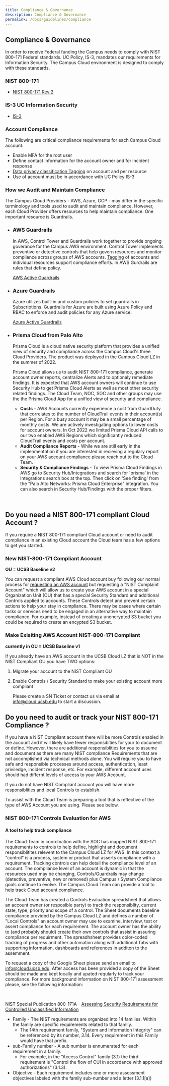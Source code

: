 ```yaml
---
title: Compliance & Governance
description: Compliance & Governance
permalink: /docs/guidelines/compliance
---
```


## Compliance & Governance
In order to receive Federal funding the Campus needs to comply with NIST 800-171 Federal standards.  UC Policy, IS-3, mandates our requirements for Information Security. The Campus Cloud environment is designed to comply with these standards.

### NIST 800-171
* [NIST 800-171 Rev 2](https://csrc.nist.gov/publications/detail/sp/800-171/rev-2/final)

### IS-3 UC Information Security
* [IS-3](https://security.ucop.edu/policies/it-policies.html)

### Account Compliance
The following are critical compliance requirements for each Campus Cloud account:
- Enable MFA for the root user
- Define contact information for the account owner and for incident response
- [Data privacy classification Tagging](tagging) on account and per resource
- Use of account must be in accordance with UC Policy IS-3

### How we Audit and Maintain Compliance

The Campus Cloud Providers - AWS, Azure, GCP - may differ in the specific terminology and tools used to audit and maintain compliance. However, each Cloud Provider offers resources to help maintain compliance.  One important resource is Guardrails.  

* ### AWS Guardrails
    In AWS, Control Tower and Guardrails work together to provide ongoing goverance for the Campus AWS environment. Control Tower implements preventive or detective controls that help govern resources and monitor compliance across groups of AWS accounts.  [Tagging](/campus-cloud-docs/glossary/#tags) of accounts and individual resources support compliance efforts. In AWS Gurdrails are rules that define policy. 

    [AWS Active Guardrails](guardrails.aws)

* ### Azure Guardrails
    Azure utilizes built-in and custom policies to set guardrails in Subscriptions. Guardrails for Azure are built using Azure Policy and RBAC to enforce and audit policies for any Azure service.
    
    [Azure Active Guardrails](guardrails.azure)

* ### Prisma Cloud from Palo Alto
    Prisma Cloud is a cloud native security platform that provides a unified view of security and compliance across the Campus Cloud's three Cloud Providers.  The product was deployed in the Campus Cloud LZ in the summer of 2022.
    
    Prisma Cloud allows us to audit NIST 800-171 compliance, generate account owner reports, centralize Alerts and to optionaly remediate findings. It is expected that AWS account owners will continue to use Security Hub to get Prisma Cloud Alerts as well as most other security related findings. The Cloud Team, NOC, SOC and other groups may use the the Prisma Cloud App for a unified view of security and compliance.
     
     * **Costs** - AWS Accounts currently experience a cost from GuardDuty that correlates to the number of CloudTrail events in their account(s) per Region. For a busy account it may be a small percentage of monthly costs.  We are actively investigating options to lower costs for account owners. In Oct 2022 we limited Prisma Cloud API calls to our two enabled AWS Regions which significantly reduced CloudTrail events and costs per account.
     * **Audit Compliance Reports** - While we are still early in the implenmentation if you are interested in recieving a regulary report on your AWS account compliance please reach out to the Cloud Team.
     * **Security & Compliance Findings** - To view Prisma Cloud Findings in AWS go to Security Hub/Integrations and search for 'prisma' in the Integrations search box at the top. Then click on 'See finding' from the "Palo Alto Networks: Prisma Cloud Enterprise" integration.  You can also search in Security Hub/Findings with the proper filters.

<br>

## Do you need a NIST 800-171 compliant Cloud Account ? ##
If you require a NIST 800-171 compliant Cloud account or need to audit compliance in an existing Cloud account the Cloud team has a few options to get you started.

### New NIST-800-171 Compliant Account ###
**OU = UCSB Baseline v2**

You can request a compliant AWS Cloud account buy following our normal process for [requesting an AWS account](getting-started/#procure-a-campus-cloud-account) but requesting a "NIST Complaint Account" which will allow us to create your AWS account in a special Organization Unit (OU) that has a special Security Standard and additional Controls applied to accounts.  These Controls detect and prevent certain actions to help your stay in compliance.  There may be cases where certain tasks or services need to be engaged in an alternative way to maintain compliance.  For example, instead of creating a unencrypted S3 bucket you could be required to create an encypted S3 bucket.

### Make Exisiting AWS Account NIST-800-171 Compliant ###
**currently in OU = UCSB Baseline v1**

If you already have an AWS account in the UCSB Cloud LZ that is NOT in the NIST Compliant OU you have TWO options:
1. Migrate your account to the NIST Compliant OU
2. Enable Controls / Security Standard to  make your existing account more compliant

   Please create a SN Ticket or contact us via email at info@cloud.ucsb.edu to start a discussion.


## Do you need to audit or track your NIST 800-171 Compliance ? ##

If you have a NIST Compliant account there will be more Controls enabled in the account and it will likely have fewer responsibities for your to document or define. However, there are additional responsiblities for you to assume and document as there are many NIST compliance Requirements that are not accomplished via technical methods alone. You will require you to have safe and responsible processes around access, authentication, least priviledge, incident response, etc. For example, different account uses should had differnt levels of access to your AWS Account.

If you do not have NIST Compliant account you will have more responsiblities and local Controls to establish.

To assist with the Cloud Team is preparing a tool that is reflective of the type of AWS Account you are using. Please see below.

### NIST 800-171 Controls Evaluation for AWS ###

#### A tool to help track compliance ####
The Cloud Team in coordination with the SOC has mapped NIST 800-171 requirements to controls to help define, highlight and document responsiblitites relevent to the Campus Cloud LZ for AWS. In this context a "control" is a process, system or product that asserts compliance with a requirement. Tracking controls can help detail the compliance level of an account. The compliance level of an account is dynamic in that the resources used may be changing, Controls/Guardrails may change (detective, preventive, new or removed) plus Campus / System Compliance goals continue to evolve.  The Campus Cloud Team can provide a tool to help track Cloud account compliance.

The Cloud Team has created a Controls Evaluation spreadsheet that allows an account owner (or resposible party) to track the responsiblity, current state, type, priority and scope of a control.  The Sheet documents baseline compliance provided by the Campus Cloud LZ and defines a number of "Local Controls" an account owner may use to examine, interview, test or assert compliance for each requirement.  The account owner has the ability to (and probably should) create their own controls that assist in assuring compliance per requirment.  The spreadhsheet provides color-coded tracking of progress and other automation along with additional Tabs with supporting information, dashboards and references in additon to the assemment.



To request  a copy of the Google Sheet please send an email to info@cloud.ucsb.edu.  After access has been provided a copy of the Sheet should be made and kept locally and upated reqularly to track your compliance.  For more background information on NIST 800-171 assessment please, see the following information:

<br>

NIST Special Publication 800-171A - 
[Assessing Security Requirements for
Controlled Unclassified Information](https://nvlpubs.nist.gov/nistpubs/SpecialPublications/NIST.SP.800-171A.pdf)

* Family - The NIST requirements are organized into 14 families. Within the family are specific requirements related to that family.
    * The 14th requirement family, "System and Information Integrity" can be referenced by its number, 3.14. Every requirement in this Family would have that prefix. 
* sub-Family number - A sub number is ennumerated for each requirement in a family.  
    *  For example, in the  "Access Control" family (3.1) the third requirement is "Control the flow of CUI in accordance with approved authorizations" (3.1.3). 
* Objective - Each requirement includes one or more assessment objectives labeled with the family sub-number and a letter (3.1.1[a])


